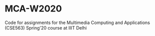 # MCA-W2020
Code for assignments for the Multimedia Computing and Applications (CSE563) Spring'20 course at IIIT Delhi
